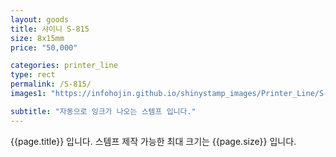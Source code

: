 ```yaml
---
layout: goods
title: 샤이니 S-815
size: 8x15mm
price: "50,000"

categories: printer_line
type: rect
permalink: /S-815/
images1: "https://infohojin.github.io/shinystamp_images/Printer_Line/S-815/S-815_1.jpg"

subtitle: "자동으로 잉크가 나오는 스템프 입니다."
---
```


{{page.title}} 입니다. 스템프 제작 가능한 최대 크기는 {{page.size}} 입니다. 